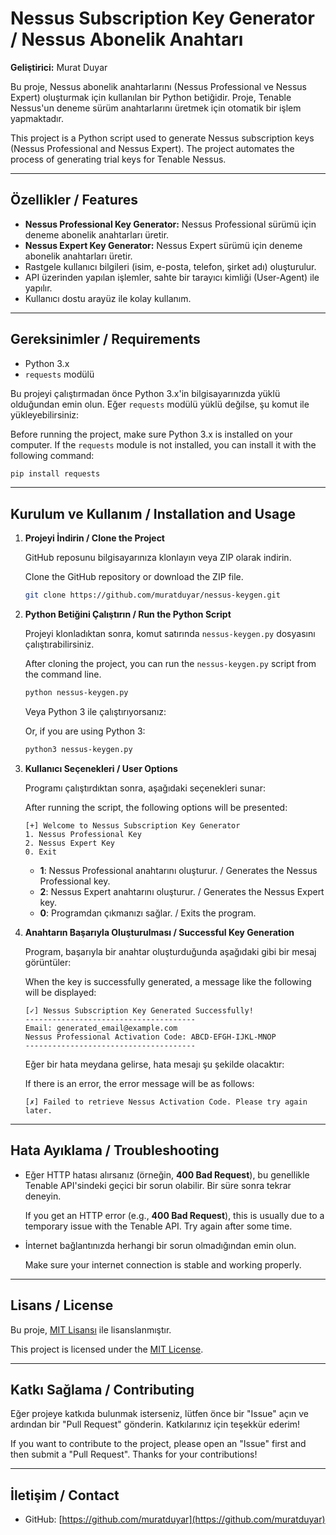 # Nessus Subscription Key Generator / Nessus Abonelik Anahtarı

**Geliştirici:** Murat Duyar

Bu proje, Nessus abonelik anahtarlarını (Nessus Professional ve Nessus Expert) oluşturmak için kullanılan bir Python betiğidir. Proje, Tenable Nessus'un deneme sürüm anahtarlarını üretmek için otomatik bir işlem yapmaktadır.

This project is a Python script used to generate Nessus subscription keys (Nessus Professional and Nessus Expert). The project automates the process of generating trial keys for Tenable Nessus.

---

## Özellikler / Features

- **Nessus Professional Key Generator:** Nessus Professional sürümü için deneme abonelik anahtarları üretir.
- **Nessus Expert Key Generator:** Nessus Expert sürümü için deneme abonelik anahtarları üretir.
- Rastgele kullanıcı bilgileri (isim, e-posta, telefon, şirket adı) oluşturulur.
- API üzerinden yapılan işlemler, sahte bir tarayıcı kimliği (User-Agent) ile yapılır.
- Kullanıcı dostu arayüz ile kolay kullanım.

---

## Gereksinimler / Requirements

- Python 3.x
- `requests` modülü

Bu projeyi çalıştırmadan önce Python 3.x'in bilgisayarınızda yüklü olduğundan emin olun. Eğer `requests` modülü yüklü değilse, şu komut ile yükleyebilirsiniz:

Before running the project, make sure Python 3.x is installed on your computer. If the `requests` module is not installed, you can install it with the following command:

```bash
pip install requests
```

---

## Kurulum ve Kullanım / Installation and Usage

1. **Projeyi İndirin / Clone the Project**

   GitHub reposunu bilgisayarınıza klonlayın veya ZIP olarak indirin.

   Clone the GitHub repository or download the ZIP file.

   ```bash
   git clone https://github.com/muratduyar/nessus-keygen.git
   ```

2. **Python Betiğini Çalıştırın / Run the Python Script**

   Projeyi klonladıktan sonra, komut satırında `nessus-keygen.py` dosyasını çalıştırabilirsiniz.

   After cloning the project, you can run the `nessus-keygen.py` script from the command line.

   ```bash
   python nessus-keygen.py
   ```

   Veya Python 3 ile çalıştırıyorsanız:

   Or, if you are using Python 3:

   ```bash
   python3 nessus-keygen.py
   ```

3. **Kullanıcı Seçenekleri / User Options**

   Programı çalıştırdıktan sonra, aşağıdaki seçenekleri sunar:

   After running the script, the following options will be presented:

   ```
   [+] Welcome to Nessus Subscription Key Generator
   1. Nessus Professional Key
   2. Nessus Expert Key
   0. Exit
   ```

   - **1**: Nessus Professional anahtarını oluşturur. / Generates the Nessus Professional key.
   - **2**: Nessus Expert anahtarını oluşturur. / Generates the Nessus Expert key.
   - **0**: Programdan çıkmanızı sağlar. / Exits the program.

4. **Anahtarın Başarıyla Oluşturulması / Successful Key Generation**

   Program, başarıyla bir anahtar oluşturduğunda aşağıdaki gibi bir mesaj görüntüler:

   When the key is successfully generated, a message like the following will be displayed:

   ```
   [✓] Nessus Subscription Key Generated Successfully!
   --------------------------------------
   Email: generated_email@example.com
   Nessus Professional Activation Code: ABCD-EFGH-IJKL-MNOP
   --------------------------------------
   ```

   Eğer bir hata meydana gelirse, hata mesajı şu şekilde olacaktır:

   If there is an error, the error message will be as follows:

   ```
   [✗] Failed to retrieve Nessus Activation Code. Please try again later.
   ```

---

## Hata Ayıklama / Troubleshooting

- Eğer HTTP hatası alırsanız (örneğin, **400 Bad Request**), bu genellikle Tenable API'sindeki geçici bir sorun olabilir. Bir süre sonra tekrar deneyin.

   If you get an HTTP error (e.g., **400 Bad Request**), this is usually due to a temporary issue with the Tenable API. Try again after some time.

- İnternet bağlantınızda herhangi bir sorun olmadığından emin olun.

   Make sure your internet connection is stable and working properly.

---

## Lisans / License

Bu proje, [MIT Lisansı](LICENSE) ile lisanslanmıştır.

This project is licensed under the [MIT License](LICENSE).

---

## Katkı Sağlama / Contributing

Eğer projeye katkıda bulunmak isterseniz, lütfen önce bir "Issue" açın ve ardından bir "Pull Request" gönderin. Katkılarınız için teşekkür ederim!

If you want to contribute to the project, please open an "Issue" first and then submit a "Pull Request". Thanks for your contributions!

---

## İletişim / Contact

- GitHub: [https://github.com/muratduyar](https://github.com/muratduyar)

